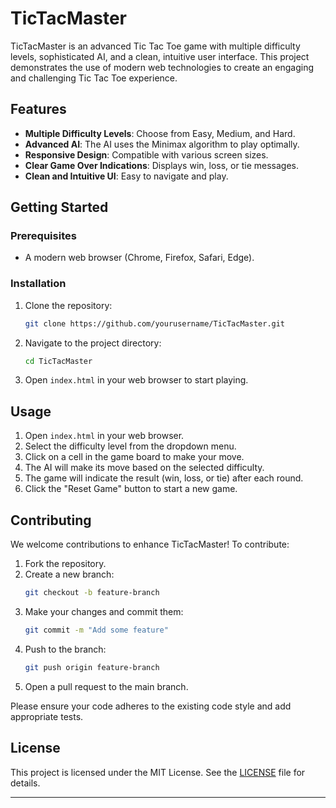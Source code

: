 

# TicTacMaster

TicTacMaster is an advanced Tic Tac Toe game with multiple difficulty levels, sophisticated AI, and a clean, intuitive user interface. This project demonstrates the use of modern web technologies to create an engaging and challenging Tic Tac Toe experience.



## Features
- **Multiple Difficulty Levels**: Choose from Easy, Medium, and Hard.
- **Advanced AI**: The AI uses the Minimax algorithm to play optimally.
- **Responsive Design**: Compatible with various screen sizes.
- **Clear Game Over Indications**: Displays win, loss, or tie messages.
- **Clean and Intuitive UI**: Easy to navigate and play.



## Getting Started

### Prerequisites
- A modern web browser (Chrome, Firefox, Safari, Edge).

### Installation
1. Clone the repository:
   ```bash
   git clone https://github.com/yourusername/TicTacMaster.git
   ```
2. Navigate to the project directory:
   ```bash
   cd TicTacMaster
   ```
3. Open `index.html` in your web browser to start playing.

## Usage
1. Open `index.html` in your web browser.
2. Select the difficulty level from the dropdown menu.
3. Click on a cell in the game board to make your move.
4. The AI will make its move based on the selected difficulty.
5. The game will indicate the result (win, loss, or tie) after each round.
6. Click the "Reset Game" button to start a new game.

## Contributing
We welcome contributions to enhance TicTacMaster! To contribute:

1. Fork the repository.
2. Create a new branch:
   ```bash
   git checkout -b feature-branch
   ```
3. Make your changes and commit them:
   ```bash
   git commit -m "Add some feature"
   ```
4. Push to the branch:
   ```bash
   git push origin feature-branch
   ```
5. Open a pull request to the main branch.

Please ensure your code adheres to the existing code style and add appropriate tests.

## License
This project is licensed under the MIT License. See the [LICENSE](LICENSE) file for details.

---


